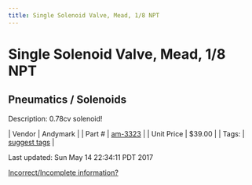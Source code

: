 ```yaml
---
title: Single Solenoid Valve, Mead, 1/8 NPT
---
```


# Single Solenoid Valve, Mead, 1/8 NPT
## Pneumatics / Solenoids
Description: 	0.78cv solenoid! 

| Vendor | Andymark | 
| Part # | [am-3323](http://www.andymark.com/Pnuematic-p/am-3323.htm) | 
| Unit Price | $39.00 | 
| Tags: | [suggest tags](https://docs.google.com/forms/d/e/1FAIpQLSeWyY8v3RgOty-MyWmh9U0iivNYN_molChYyS-0U-o-kOAv_g/viewform) | 

Last updated: Sun May 14 22:34:11 PDT 2017

 [Incorrect/Incomplete information?](https://docs.google.com/forms/d/e/1FAIpQLSeWyY8v3RgOty-MyWmh9U0iivNYN_molChYyS-0U-o-kOAv_g/viewform)